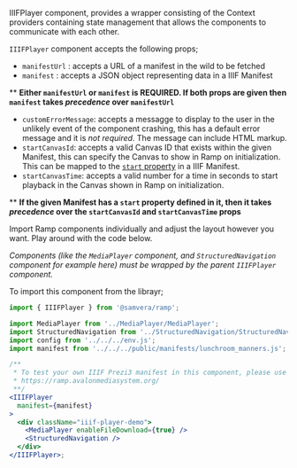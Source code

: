 IIIFPlayer component, provides a wrapper consisting of the Context providers containing state management that allows the components to communicate with each other. 

`IIIFPlayer` component accepts the following props;
- `manifestUrl` : accepts a URL of a manifest in the wild to be fetched
- `manifest` : accepts a JSON object representing data in a IIIF Manifest

** __Either `manifestUrl` or `manifest` is REQUIRED. If both props are given then `manifest` takes *precedence* over `manifestUrl`__

- `customErrorMessage`: accepts a messagge to display to the user in the unlikely event of the component crashing, this has a default error message and it is _not required_. The message can include HTML markup.
- `startCanvasId`: accepts a valid Canvas ID that exists within the given Manifest, this can specify the Canvas to show in Ramp on initialization. This can be mapped to the [`start` property](https://iiif.io/api/presentation/3.0/#start) in a IIIF Manifest.
- `startCanvasTime`: accepts a valid number for a time in seconds to start playback  in the Canvas shown in Ramp on initialization.

** __If the given Manifest has a `start` property defined in it, then it takes *precedence* over the `startCanvasId` and `startCanvasTime` props__

Import Ramp components individually and adjust the layout however you want. Play around with the code below.

*Components (like the `MediaPlayer` component, and `StructuredNavigation` component for example here) must be wrapped by the parent `IIIFPlayer` component.*


To import this component from the librayr;
```js static
import { IIIFPlayer } from '@samvera/ramp';
```

```jsx padded
import MediaPlayer from '../MediaPlayer/MediaPlayer';
import StructuredNavigation from '../StructuredNavigation/StructuredNavigation';
import config from '../../../env.js';
import manifest from '../../../public/manifests/lunchroom_manners.js';

/**
 * To test your own IIIF Prezi3 manifest in this component, please use the demo site;
 * https://ramp.avalonmediasystem.org/
 **/
<IIIFPlayer
  manifest={manifest}
>
  <div className="iiif-player-demo">
    <MediaPlayer enableFileDownload={true} />
    <StructuredNavigation />
  </div>
</IIIFPlayer>;
```
